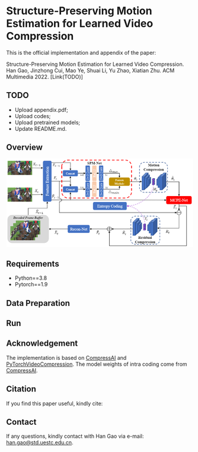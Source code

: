 # Structure-Preserving Motion Estimation for Learned Video Compression

This is the official implementation and appendix of the paper:

Structure-Preserving Motion Estimation for Learned Video Compression. Han Gao, Jinzhong Cui, Mao Ye, Shuai Li, Yu Zhao, Xiatian Zhu. ACM Multimedia 2022. [Link(TODO)]

## TODO
* Upload appendix.pdf;
* Upload codes;
* Upload pretrained models;
* Update README.md.

## Overview
![Overview](https://github.com/gaohan-12/SPME/blob/main/Overview.png)

## Requirements
* Python==3.8
* Pytorch==1.9

## Data Preparation

## Run

## Acknowledgement
The implementation is based on [CompressAI](https://github.com/InterDigitalInc/CompressAI) and [PyTorchVideoCompression](https://github.com/ZhihaoHu/PyTorchVideoCompression). The model weights of intra coding come from [CompressAI](https://github.com/InterDigitalInc/CompressAI).

## Citation
If you find this paper useful, kindly cite:

## Contact
If any questions, kindly contact with Han Gao via e-mail: han.gao@std.uestc.edu.cn.
